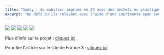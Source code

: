```yaml
---
title: "Nancy : du mobilier imprimé en 3D avec des déchets en plastique, un programme de recherche européen" 
excerpt: "Un défi qu'ils relèvent avec l'aide d'une imprimante open source américaine"
---
```


![](/assets/images/post/france31.png)
![](/assets/images/post/france32.png)
![](/assets/images/post/france33.png)
![](/assets/images/post/france34.png)
![](/assets/images/post/france35.png)

Plus d'info sur le projet : [cliquez ici](https://www.ouest-france.fr/grand-est/nancy-54000/et-si-vos-meubles-etaient-imprimes-en-3d-grace-a-du-plastique-recycle-7255499?fbclid=IwAR399edLyvc8wOsi9VZefbl7LmOXWQ4Z9ojbJPwVlTPsAisMmT_b97YrUFY)

Pour lire l'article sur le site de France 3 : [cliquez ici](https://france3-regions.francetvinfo.fr/grand-est/meurthe-et-moselle/nancy/nancy-du-mobilier-imprime-en-3d-avec-des-dechets-en-plastique-un-programme-de-recherche-europeen-2075791.html)